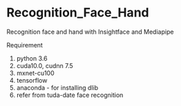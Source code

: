 # Recognition_Face_Hand
Recognition face and hand with Insightface and Mediapipe

Requirement
1. python 3.6
2. cuda10.0, cudnn 7.5
3. mxnet-cu100
4. tensorflow
5. anaconda - for installing dlib
5. refer from tuda-date face recognition 
